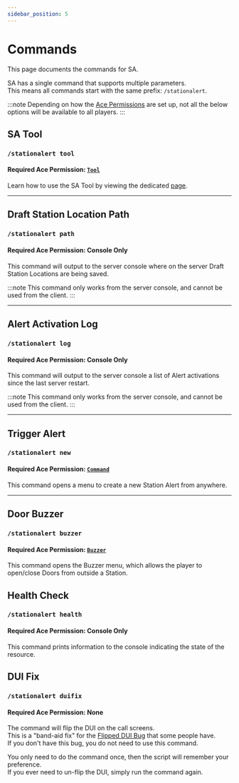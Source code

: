 ```yaml
---
sidebar_position: 5
---
```


# Commands

This page documents the commands for SA.

SA has a single command that supports multiple parameters.  
This means all commands start with the same prefix: `/stationalert`.

:::note
Depending on how the [Ace Permissions](../config.md#permissions) are set up, not all the below options will be available to all players.
:::

## SA Tool
### `/stationalert tool`
#### Required Ace Permission: [`Tool`](../config#use-sa-tool)

Learn how to use the SA Tool by viewing the dedicated [page](../developers/tool.md).

***

## Draft Station Location Path
### `/stationalert path`
#### Required Ace Permission: Console Only

This command will output to the server console where on the server Draft Station Locations are being saved.

:::note
This command only works from the server console, and cannot be used from the client.
:::

***

## Alert Activation Log
### `/stationalert log`
#### Required Ace Permission: Console Only

This command will output to the server console a list of Alert activations since the last server restart.

:::note
This command only works from the server console, and cannot be used from the client.
:::

***

## Trigger Alert
### `/stationalert new`
#### Required Ace Permission: [`Command`](../config#create-alert-via-command)

This command opens a menu to create a new Station Alert from anywhere.

***

## Door Buzzer
### `/stationalert buzzer`
#### Required Ace Permission: [`Buzzer`](../config#use-buzzer)

This command opens the Buzzer menu, which allows the player to open/close Doors from outside a Station.

## Health Check
### `/stationalert health`
#### Required Ace Permission: Console Only

This command prints information to the console indicating the state of the resource.


## DUI Fix
### `/stationalert duifix`
#### Required Ace Permission: None

The command will flip the DUI on the call screens.  
This is a "band-aid fix" for the [Flipped DUI Bug](https://forum.cfx.re/t/dui-rotation-bug/644418?u=christopherm) that some people have.  
If you don't have this bug, you do not need to use this command.

You only need to do the command once, then the script will remember your preference.  
If you ever need to un-flip the DUI, simply run the command again.
